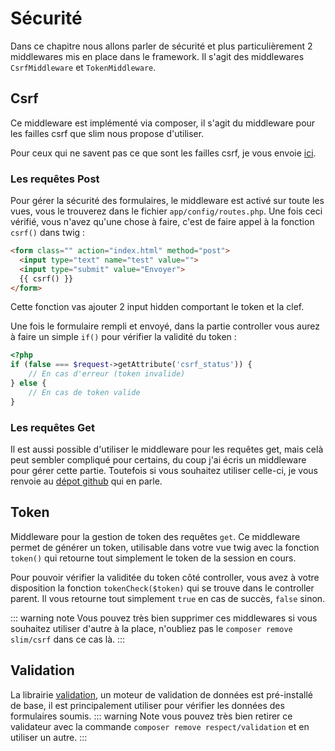 # Sécurité

Dans ce chapitre nous allons parler de sécurité et plus particulièrement 2 middlewares mis en place dans le framework.
Il s'agit des middlewares `CsrfMiddleware` et `TokenMiddleware`.


## Csrf
Ce middleware est implémenté via composer, il s'agit du middleware pour les failles csrf que slim nous propose d'utiliser.

Pour ceux qui ne savent pas ce que sont les failles csrf, je vous envoie [ici](https://fr.wikipedia.org/wiki/Cross-Site_Request_Forgery).


### Les requêtes Post
Pour gérer la sécurité des formulaires, le middleware est activé sur toute les vues, vous le trouverez dans le fichier `app/config/routes.php`.
Une fois ceci vérifié, vous n'avez qu'une chose à faire, c'est de faire appel à la fonction `csrf()` dans twig :
``` html
<form class="" action="index.html" method="post">
  <input type="text" name="test" value="">
  <input type="submit" value="Envoyer">
  {{ csrf() }}
</form>
```
Cette fonction vas ajouter 2 input hidden comportant le token et la clef.

Une fois le formulaire rempli et envoyé, dans la partie controller vous aurez à faire un simple `if()` pour vérifier la validité du token :
``` php
<?php
if (false === $request->getAttribute('csrf_status')) {
    // En cas d'erreur (token invalide)
} else {
    // En cas de token valide
}
```

### Les requêtes Get
Il est aussi possible d'utiliser le middleware pour les requêtes get, mais celà peut sembler compliqué pour certains, du coup j'ai écris un middleware pour gérer cette partie.
Toutefois si vous souhaitez utiliser celle-ci, je vous renvoie au [dépot github](https://github.com/slimphp/Slim-Csrf) qui en parle.


## Token
Middleware pour la gestion de token des requêtes `get`.
Ce middleware permet de générer un token, utilisable dans votre vue twig avec la fonction `token()` qui retourne tout simplement le token de la session en cours.

Pour pouvoir vérifier la validitée du token côté controller, vous avez à votre disposition la fonction `tokenCheck($token)` qui se trouve dans le controller parent.
Il vous retourne tout simplement `true` en cas de succès, `false` sinon.

::: warning note
Vous pouvez très bien supprimer ces middlewares si vous souhaitez utiliser d'autre à la place, n'oubliez pas le `composer remove slim/csrf` dans ce cas là.
:::

## Validation

La librairie [validation](https://github.com/Respect/Validation), un moteur de validation de données est pré-installé de base, il est principalement utiliser pour vérifier les données des formulaires soumis.
::: warning Note
vous pouvez très bien retirer ce validateur avec la commande `composer remove respect/validation` et en utiliser un autre.
:::
